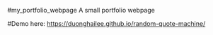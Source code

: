 #my_portfolio_webpage
A small portfolio webpage

#Demo here:
https://duonghailee.github.io/random-quote-machine/
